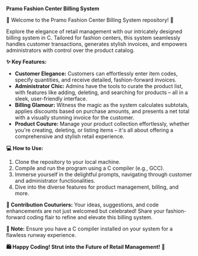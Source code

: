 **Pramo Fashion Center Billing System**

🌟 Welcome to the Pramo Fashion Center Billing System repository! 🌟

Explore the elegance of retail management with our intricately designed billing system in C. Tailored for fashion centers, this system seamlessly handles customer transactions, generates stylish invoices, and empowers administrators with control over the product catalog.

**✨ Key Features:**
- **Customer Elegance:** Customers can effortlessly enter item codes, specify quantities, and receive detailed, fashion-forward invoices.
- **Administrator Chic:** Admins have the tools to curate the product list, with features like adding, deleting, and searching for products – all in a sleek, user-friendly interface.
- **Billing Glamour:** Witness the magic as the system calculates subtotals, applies discounts based on purchase amounts, and presents a net total with a visually stunning invoice for the customer.
- **Product Couture:** Manage your product collection effortlessly, whether you're creating, deleting, or listing items – it's all about offering a comprehensive and stylish retail experience.

**💻 How to Use:**
1. Clone the repository to your local machine.
2. Compile and run the program using a C compiler (e.g., GCC).
3. Immerse yourself in the delightful prompts, navigating through customer and administrator functionalities.
4. Dive into the diverse features for product management, billing, and more.

**🚀 Contribution Couturiers:** Your ideas, suggestions, and code enhancements are not just welcomed but celebrated! Share your fashion-forward coding flair to refine and elevate this billing system.

**📝 Note:** Ensure you have a C compiler installed on your system for a flawless runway experience.

**🛍️ Happy Coding! Strut into the Future of Retail Management!** 🌈

